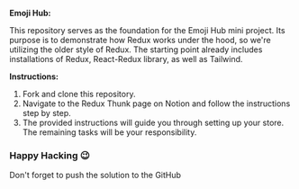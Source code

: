 **Emoji Hub:**

This repository serves as the foundation for the Emoji Hub mini project. Its purpose is to demonstrate how Redux works under the hood, so we're utilizing the older style of Redux. The starting point already includes installations of Redux, React-Redux library, as well as Tailwind.

**Instructions:**

1. Fork and clone this repository.
2. Navigate to the Redux Thunk page on Notion and follow the instructions step by step.
3. The provided instructions will guide you through setting up your store. The remaining tasks will be your responsibility.

### Happy Hacking 😉

Don't forget to push the solution to the GitHub
